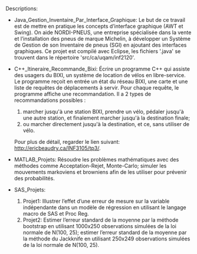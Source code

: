 Descriptions:

- Java_Gestion_Inventaire_Par_Interface_Graphique:
Le but de ce travail est de mettre en pratique les concepts d’interface graphique (AWT et Swing). On aide NORDI-PNEUS, une entreprise spécialisée dans la vente et l’installation des pneus de marque Michelin, à développer un Système de Gestion de son Inventaire de pneus (SGI) en ajoutant des interfaces graphiques. Ce projet est compilé avec Eclipse, les fichiers '.java' se trouvent dans le répertoire 'src/ca/uqam/inf2120'.

- C++_Itineraire_Recommande_Bixi:
Écrire un programme C++ qui assiste des usagers du BIXI, un système de location de vélos en libre-service. Le programme reçoit en entrée un état du réseau BIXI, une carte et une liste de requêtes de déplacements à servir. Pour chaque requête, le programme affiche une recommandation. Il a 2 types de recommandations possibles :
  1. marcher jusqu'à une station BIXI, prendre un vélo, pédaler jusqu'à une autre station, et finalement marcher jusqu'à la destination finale;
  2. ou marcher directement jusqu'à la destination, et ce, sans utiliser de vélo.
  
  Pour plus de détail, regarder le lien suivant: http://ericbeaudry.ca/INF3105/tp3/.

- MATLAB_Projets:
Résoudre les problèmes mathématiques avec des méthodes comme Acceptation-Rejet, Monte-Carlo; simuler les mouvements markoviens et browniens afin de les utiliser pour prévenir des probabilités. 

- SAS_Projets:
  1. Projet1: Illustrer l’effet d’une erreur de mesure sur la variable indépendante dans un modèle de régression en utilisant le langage macro de SAS et Proc Reg. 
  2. Projet2: Estimer l’erreur standard de la moyenne par la méthode bootstrap en utilisant 1000x250 observations simulées de la loi normale de N(100, 25); estimer l’erreur standard de la moyenne par la méthode du Jackknife en utilisant 250x249 observations simulées de la loi normale de N(100, 25).
